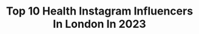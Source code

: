 ---
title: Top 10 Health Instagram Influencers In London In 2023
description: >-
  Find top health Instagram influencers in London in 2023. Most popular hashtags: #health #london #love.
platform: Instagram
hits: 207
text_top: See the top-rated Instagram profiles on inBeat.
text_bottom: Our search engine has 207 Instagram influencers like this in London, United Kingdom for you to connect with.
profiles:
  - username: "you_had_me_at_pizzax"
    fullname: >-
      Abbie | Food Blogger
    bio: >-
      💓 surrey / london eats 🥑 recipes, restaurants & travel 🍕 pizza queeeeeen 💌 youhadmeatpizza@hotmail.com
    location: "United Kingdom"
    followers: 6044
    engagement: 604
    commentsToLikes: 0.240092
    id: ckap51b889qoe0i78btzgjr7p
    verified: false
    hashtags: "#londonlife, #foodieuk, #londoncocktails, #viral"
  - username: "brixtonsoupkitchen"
    fullname: >-
      Snapchat: BrixSoupKitchen
    bio: >-
      Charity (1159976) that provides hot food, support & counselling for people in need. Support us via the link below. #BrixtonSoupKitchen
    location: "United Kingdom"
    followers: 29960
    engagement: 200
    commentsToLikes: 0.043553
    id: ck0vx0isvwiry0i19j6k6zt5q
    verified: false
    hashtags: "#donation, #coronavirus, #bskcovid19responseteam, #instagram"
  - username: "sonalisilvaa"
    fullname: >-
      sonalisilvaa
    bio: >-
      📍 London @shedecidesgfi MSc Global Health Policy @londonschoolofeconomics / @cheveningfcdo Scholar 2020
    location: "United Kingdom"
    followers: 31801
    engagement: 351
    commentsToLikes: 0.011036
    id: ck5q9t7clcvme0i11vq5l39d5
    verified: false
    hashtags: "#lockdown, #tb, #mandala, #london"
  - username: "josh_physioathletic"
    fullname: >-
      Josh Bryant
    bio: >-
      🏋🏽‍♂️Physio & PT 📍Liverpool Street 💪🏼 @physioathletic_ldn Code: JOSH - 37% off @myproteinuk JOSH10 - 10% off @prepperfectuk 💍VH
    location: "United Kingdom"
    followers: 23527
    engagement: 335
    commentsToLikes: 0.034462
    id: ck15ubff5mcr90i193bwehlur
    verified: false
    hashtags: "#getfit, #photooftheday, #healthychoices, #londonpersonaltrainer"
  - username: "_moyap_"
    fullname: >-
      Moya P ✨
    bio: >-
      •BSc Psychology •MSc Psychology & Neuroscience of Mental Health @kings_college_london •Model @wilhelmina.london
    location: "United Kingdom"
    followers: 89041
    engagement: 439
    commentsToLikes: 0.008877
    id: ck0tu9yei69bm0i19p648vt3v
    verified: false
    hashtags: "#35mm"
  - username: "laura.phippsx"
    fullname: >-
      Laura | Petite Midsize Blogger
    bio: >-
      ✨23 | Mental Health | Fashion | Herts/London 💌lauranorman-phipps@hotmail.co.uk #️⃣ #timetotalktuesdays #mystylingfinds ♻️ Founder of @lulaify
    location: "United Kingdom"
    followers: 11077
    engagement: 324
    commentsToLikes: 0.170697
    id: ck9weyah3mel30j78va2ckaae
    verified: false
    hashtags: "#braunuk, #minihairremover, #ad, #timetotalktuesdays"
  - username: "shagunkhanna"
    fullname: >-
      Shagun Khanna
    bio: >-
      Jury member @vogueindia Beauty Awards 2018/19 @elleindia Beauty Influencer 2018 Sharing my experiences on #Health #Skincare #PCOS LONDON/INDIA
    location: "United Kingdom"
    followers: 53942
    engagement: 225
    commentsToLikes: 0.083557
    id: ck5zvc0va3y630i14hqr0q7e4
    verified: false
    hashtags: "#delhiwinters, #love, #adistantrum, #easyrecipes"
  - username: "jaxmiddleton_author"
    fullname: >-
      Jacquelyn Middleton 🇨🇦📚
    bio: >-
      ✨Award-winning author of love stories for hopeful romantics ✨Book recs ✨Mental health advocate 🇨🇦 loving London & Orkney ✨Say Hello, Kiss Goodbye ↓
    location: "United Kingdom"
    followers: 9919
    engagement: 342
    commentsToLikes: 0.046463
    id: ck9hahjd0ckap0j789e6b7e1g
    verified: true
    hashtags: "#readersofinstagram, #amreading, #bookrecs, #readromance"
  - username: "missnutritionist"
    fullname: >-
      Rosie Millen
    bio: >-
      🌱 Nutritionist and Author, London 💕Health, Wellness & Stress Eliminating Tips 📚 Order my new book Burnout’s a B*tch: A 6 week meal & lifestyle plan 👇🏻
    location: "United Kingdom"
    followers: 28266
    engagement: 60
    commentsToLikes: 0.084823
    id: ck8swu7guf96q0j78i7e2m450
    verified: false
    hashtags: "#prize, #win, #competition, #giveaway"
  - username: "collettemichelle"
    fullname: >-
      Collette Michelle
    bio: >-
      London 🇮🇪 In God we Trust ❤️ ✝️
    location: "United Kingdom"
    followers: 17836
    engagement: 259
    commentsToLikes: 0.094885
    id: ck5c5eyij3ch00i1121jqyjvq
    verified: false
    hashtags: "#trainingday, #legday, #trainhard, #boxing"
---